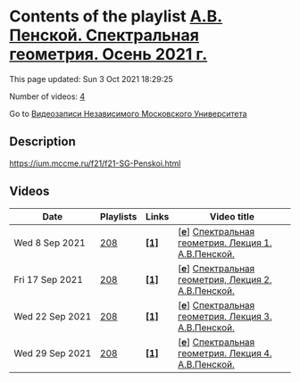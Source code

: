 # Contents of the playlist [А.В. Пенской. Спектральная геометрия. Осень 2021 г.](https://www.youtube.com/playlist?list=PLp9ABVh6_x4Hz700yhep2-WcGXjvSEJA8)

This page updated: Sun 3 Oct 2021 18:29:25

Number of videos: [4](#videos)

Go to [Видеозаписи Независимого Московского Университета](../README.md)

## Description

<https://ium.mccme.ru/f21/f21-SG-Penskoi.html>

## Videos

|Date|Playlists|Links|Video title|
|---|---|---|---|
| Wed&nbsp;8&nbsp;Sep&nbsp;2021 | [208](../playlists/208 "А.В. Пенской. Спектральная геометрия. Осень 2021 г.") | [**[1]**](https://ium.mccme.ru/f21/f21-SG-Penskoi.html) | [[**e**](https://studio.youtube.com/video/R1tj1a9hpE4/edit "Edit")] [Спектральная геометрия. Лекция 1. А.В.Пенской.](https://www.youtube.com/watch?v=R1tj1a9hpE4&list=PLp9ABVh6_x4Hz700yhep2-WcGXjvSEJA8 "Первая лекция курса по спектральной геометрии, НМУ, 07.09.2021 г.&#013;&#013;Подробнее: https://ium.mccme.ru/f21/f21-SG-Penskoi.html") |
| Fri&nbsp;17&nbsp;Sep&nbsp;2021 | [208](../playlists/208 "А.В. Пенской. Спектральная геометрия. Осень 2021 г.") | [**[1]**](https://ium.mccme.ru/f21/f21-SG-Penskoi.html) | [[**e**](https://studio.youtube.com/video/dlnXoNf1eEA/edit "Edit")] [Спектральная геометрия, Лекция 2, А.В.Пенской.](https://www.youtube.com/watch?v=dlnXoNf1eEA&list=PLp9ABVh6_x4Hz700yhep2-WcGXjvSEJA8 "https://ium.mccme.ru/f21/f21-SG-Penskoi.html") |
| Wed&nbsp;22&nbsp;Sep&nbsp;2021 | [208](../playlists/208 "А.В. Пенской. Спектральная геометрия. Осень 2021 г.") | [**[1]**](https://ium.mccme.ru/f21/f21-SG-Penskoi.html) | [[**e**](https://studio.youtube.com/video/QlEkkRcy4V8/edit "Edit")] [Спектральная геометрия. Лекция 3. А.В.Пенской.](https://www.youtube.com/watch?v=QlEkkRcy4V8&list=PLp9ABVh6_x4Hz700yhep2-WcGXjvSEJA8 "Лекция от 21.09.2021 &#013;&#013;Подробнее: https://ium.mccme.ru/f21/f21-SG-Penskoi.html") |
| Wed&nbsp;29&nbsp;Sep&nbsp;2021 | [208](../playlists/208 "А.В. Пенской. Спектральная геометрия. Осень 2021 г.") | [**[1]**](https://ium.mccme.ru/f21/f21-SG-Penskoi.html) | [[**e**](https://studio.youtube.com/video/8KcIo49EIqU/edit "Edit")] [Спектральная геометрия. Лекция 4. А.В.Пенской.](https://www.youtube.com/watch?v=8KcIo49EIqU&list=PLp9ABVh6_x4Hz700yhep2-WcGXjvSEJA8 "Лекция от 28 сентября 2021 года.&#013;&#013;Подробнее о курсе: https://ium.mccme.ru/f21/f21-SG-Penskoi.html") |
